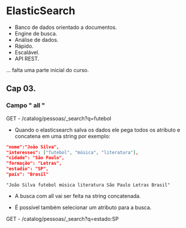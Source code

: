 # ElasticSearch

* Banco de dados orientado a documentos.
* Engine de busca.
* Análise de dados.
* Rápido.
* Escalável.
* API REST.


... falta uma parte inicial do curso.


## Cap 03.

### Campo " all "


GET - /catalog/pessoas/_search?q=futebol

- Quando o elasticsearch salva os dados ele pega todos os atributo e concatena em uma string por exemplo:

```JSON
"nome":"João Silva",
"interesses": ["futebol", "música", "literatura"],
"cidade": "São Paulo",
"formação": "Letras",
"estadio": "SP",
"país": "Brasil"
```

```
"João Silva futebol música literatura São Paulo Letras Brasil"
```

- A busca com all vai ser feita na string concatenada.

- É possível também selecionar um atributo para a busca.

GET - /catalog/pessoas/_search?q=estado:SP

